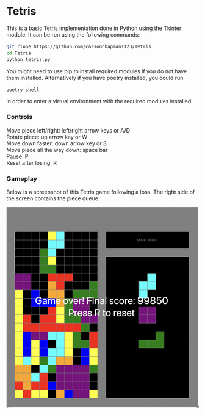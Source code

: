 # Tetris

This is a basic Tetris implementation done in Python using the Tkinter module. It can be run using the following commands:

```bash
git clone https://github.com/carsonchapman1123/Tetris
cd Tetris
python tetris.py
```

You might need to use pip to install required modules if you do not have them installed. Alternatively if you have poetry installed, you could run

```bash
poetry shell
```

in order to enter a virtual environment with the required modules installed.

### Controls
Move piece left/right: left/right arrow keys or A/D\
Rotate piece: up arrow key or W\
Move down faster: down arrow key or S\
Move piece all the way down: space bar\
Pause: P\
Reset after losing: R


### Gameplay
Below is a screenshot of this Tetris game following a loss. The right side of the screen contains the piece queue.

![Model](https://github.com/carsonchapman1123/Tetris/blob/main/tetris.png)